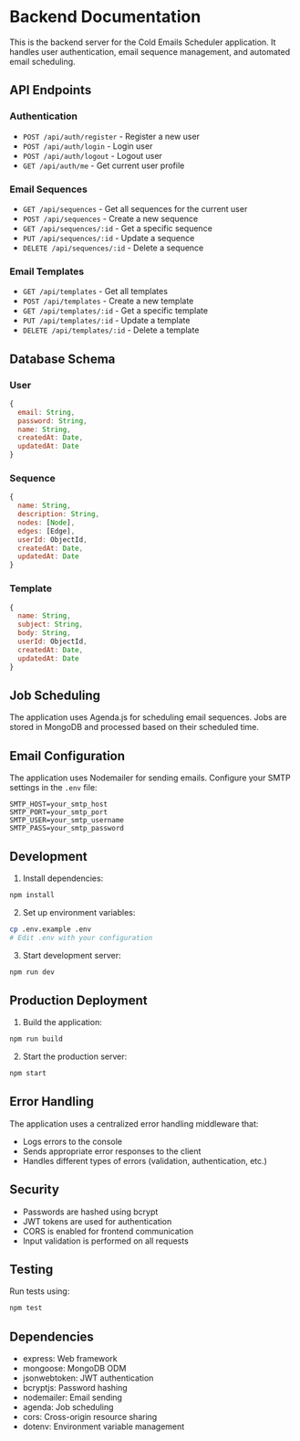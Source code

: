 # Backend Documentation

This is the backend server for the Cold Emails Scheduler application. It handles user authentication, email sequence management, and automated email scheduling.

## API Endpoints

### Authentication
- `POST /api/auth/register` - Register a new user
- `POST /api/auth/login` - Login user
- `POST /api/auth/logout` - Logout user
- `GET /api/auth/me` - Get current user profile

### Email Sequences
- `GET /api/sequences` - Get all sequences for the current user
- `POST /api/sequences` - Create a new sequence
- `GET /api/sequences/:id` - Get a specific sequence
- `PUT /api/sequences/:id` - Update a sequence
- `DELETE /api/sequences/:id` - Delete a sequence

### Email Templates
- `GET /api/templates` - Get all templates
- `POST /api/templates` - Create a new template
- `GET /api/templates/:id` - Get a specific template
- `PUT /api/templates/:id` - Update a template
- `DELETE /api/templates/:id` - Delete a template

## Database Schema

### User
```javascript
{
  email: String,
  password: String,
  name: String,
  createdAt: Date,
  updatedAt: Date
}
```

### Sequence
```javascript
{
  name: String,
  description: String,
  nodes: [Node],
  edges: [Edge],
  userId: ObjectId,
  createdAt: Date,
  updatedAt: Date
}
```

### Template
```javascript
{
  name: String,
  subject: String,
  body: String,
  userId: ObjectId,
  createdAt: Date,
  updatedAt: Date
}
```

## Job Scheduling

The application uses Agenda.js for scheduling email sequences. Jobs are stored in MongoDB and processed based on their scheduled time.

## Email Configuration

The application uses Nodemailer for sending emails. Configure your SMTP settings in the `.env` file:

```
SMTP_HOST=your_smtp_host
SMTP_PORT=your_smtp_port
SMTP_USER=your_smtp_username
SMTP_PASS=your_smtp_password
```

## Development

1. Install dependencies:
```bash
npm install
```

2. Set up environment variables:
```bash
cp .env.example .env
# Edit .env with your configuration
```

3. Start development server:
```bash
npm run dev
```

## Production Deployment

1. Build the application:
```bash
npm run build
```

2. Start the production server:
```bash
npm start
```

## Error Handling

The application uses a centralized error handling middleware that:
- Logs errors to the console
- Sends appropriate error responses to the client
- Handles different types of errors (validation, authentication, etc.)

## Security

- Passwords are hashed using bcrypt
- JWT tokens are used for authentication
- CORS is enabled for frontend communication
- Input validation is performed on all requests

## Testing

Run tests using:
```bash
npm test
```

## Dependencies

- express: Web framework
- mongoose: MongoDB ODM
- jsonwebtoken: JWT authentication
- bcryptjs: Password hashing
- nodemailer: Email sending
- agenda: Job scheduling
- cors: Cross-origin resource sharing
- dotenv: Environment variable management
